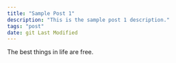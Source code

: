 ```yaml
---
title: "Sample Post 1"
description: "This is the sample post 1 description."
tags: "post"
date: git Last Modified
---
```


The best things in life are free.
